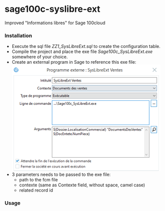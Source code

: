 # sage100c-syslibre-ext
Improved "Informations libres" for Sage 100cloud

### Installation
- Execute the sql file *ZZ1_SysLibreExt.sql* to create the configuration table.
- Compile the project and place the exe file *Sage100c_SysLibreExt.exe* somewhere of your choice.
- Create an external program in Sage to reference this exe file:<br>
![Screenshot](docs/programme-externe-config.png)
- 3 parameters needs to be passed to the exe file:
  - path to the fcm file
  - contexte (same as Contexte field, without space, camel case)
  - related record id

### Usage
